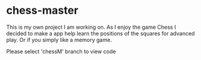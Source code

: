# chess-master

This is my own project I am working on. As I enjoy the game Chess I decided to make a app help learn the positions of the squares for advanced play. Or if you simply like a memory game.

Please select 'chessM' branch to view code

